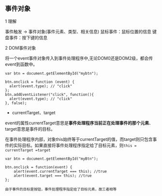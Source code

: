 ## 事件对象

1 理解

事件触发 -> 事件对象(事件元素、类型、相关信息)
鼠标事件：鼠标位置的信息
键盘事件：按下键的信息

2 DOM事件对象

将一个event事件对象传入到事件处理程序中,无论DOM0还是DOM2级，都会传event到函数中。
```
var btn = document.getElementById("mybtn");

btn.onclick = function (event) {
  alert(event.type); // "click"
};
btn.addEventListener("click", function(){
  alert(event.type); // "click"
}, false);
```
* currentTarget、target

event的属性currentTarget意思是**事件处理程序当前正在处理事件的那个元素**、target意思是事件的目标。

在事件处理程序内部，对象this始终等于currentTarget的值，而target则只包含事件的实际目标。如果直接将事件处理程序指定给了目标元素，则`this = currentTarget =target `
```
var btn = document.getElementById("myBtn");

btn.onclick = function(event) {
    alert(event.currentTarget === this); //true
    alert(event.target === this); //true
};

由于事件的目标是按钮，事件处理程序指定给了目标元素，故三者相等
```
